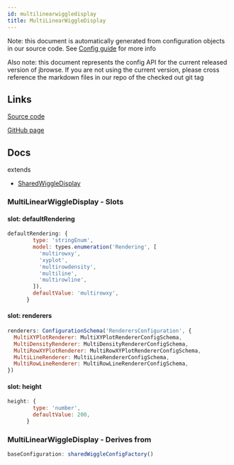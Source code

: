 ```yaml
---
id: multilinearwiggledisplay
title: MultiLinearWiggleDisplay
---
```


Note: this document is automatically generated from configuration objects in our
source code. See [Config guide](/docs/config_guide) for more info

Also note: this document represents the config API for the current released
version of jbrowse. If you are not using the current version, please cross
reference the markdown files in our repo of the checked out git tag

## Links

[Source code](https://github.com/GMOD/jbrowse-components/blob/main/plugins/wiggle/src/MultiLinearWiggleDisplay/configSchema.ts)

[GitHub page](https://github.com/GMOD/jbrowse-components/tree/main/website/docs/config/MultiLinearWiggleDisplay.md)

## Docs

extends

- [SharedWiggleDisplay](../sharedwiggledisplay)

### MultiLinearWiggleDisplay - Slots

#### slot: defaultRendering

```js
defaultRendering: {
        type: 'stringEnum',
        model: types.enumeration('Rendering', [
          'multirowxy',
          'xyplot',
          'multirowdensity',
          'multiline',
          'multirowline',
        ]),
        defaultValue: 'multirowxy',
      }
```

#### slot: renderers

```js
renderers: ConfigurationSchema('RenderersConfiguration', {
  MultiXYPlotRenderer: MultiXYPlotRendererConfigSchema,
  MultiDensityRenderer: MultiDensityRendererConfigSchema,
  MultiRowXYPlotRenderer: MultiRowXYPlotRendererConfigSchema,
  MultiLineRenderer: MultiLineRendererConfigSchema,
  MultiRowLineRenderer: MultiRowLineRendererConfigSchema,
})
```

#### slot: height

```js
height: {
        type: 'number',
        defaultValue: 200,
      }
```

### MultiLinearWiggleDisplay - Derives from

```js
baseConfiguration: sharedWiggleConfigFactory()
```
